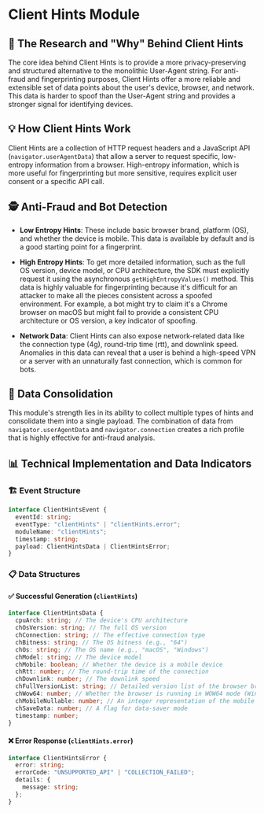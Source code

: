 # Client Hints Module

## 🔬 The Research and "Why" Behind Client Hints

The core idea behind Client Hints is to provide a more privacy-preserving and structured alternative to the monolithic User-Agent string. For anti-fraud and fingerprinting purposes, Client Hints offer a more reliable and extensible set of data points about the user's device, browser, and network. This data is harder to spoof than the User-Agent string and provides a stronger signal for identifying devices.

## 💡 How Client Hints Work

Client Hints are a collection of HTTP request headers and a JavaScript API (`navigator.userAgentData`) that allow a server to request specific, low-entropy information from a browser. High-entropy information, which is more useful for fingerprinting but more sensitive, requires explicit user consent or a specific API call.

## 🕵️ Anti-Fraud and Bot Detection

- **Low Entropy Hints**: These include basic browser brand, platform (OS), and whether the device is mobile. This data is available by default and is a good starting point for a fingerprint.

- **High Entropy Hints**: To get more detailed information, such as the full OS version, device model, or CPU architecture, the SDK must explicitly request it using the asynchronous `getHighEntropyValues()` method. This data is highly valuable for fingerprinting because it's difficult for an attacker to make all the pieces consistent across a spoofed environment. For example, a bot might try to claim it's a Chrome browser on macOS but might fail to provide a consistent CPU architecture or OS version, a key indicator of spoofing.

- **Network Data**: Client Hints can also expose network-related data like the connection type (4g), round-trip time (rtt), and downlink speed. Anomalies in this data can reveal that a user is behind a high-speed VPN or a server with an unnaturally fast connection, which is common for bots.

## 🧩 Data Consolidation

This module's strength lies in its ability to collect multiple types of hints and consolidate them into a single payload. The combination of data from `navigator.userAgentData` and `navigator.connection` creates a rich profile that is highly effective for anti-fraud analysis.

## 📊 Technical Implementation and Data Indicators

### 🏗️ Event Structure

```typescript
interface ClientHintsEvent {
  eventId: string;
  eventType: "clientHints" | "clientHints.error";
  moduleName: "clientHints";
  timestamp: string;
  payload: ClientHintsData | ClientHintsError;
}
```

### 📋 Data Structures

#### ✅ Successful Generation (`clientHints`)

```typescript
interface ClientHintsData {
  cpuArch: string; // The device's CPU architecture
  chOsVersion: string; // The full OS version
  chConnection: string; // The effective connection type
  chBitness: string; // The OS bitness (e.g., "64")
  chOs: string; // The OS name (e.g., "macOS", "Windows")
  chModel: string; // The device model
  chMobile: boolean; // Whether the device is a mobile device
  chRtt: number; // The round-trip time of the connection
  chDownlink: number; // The downlink speed
  chFullVersionList: string; // Detailed version list of the browser brands
  chWow64: number; // Whether the browser is running in WOW64 mode (Windows-specific)
  chMobileNullable: number; // An integer representation of the mobile status
  chSaveData: number; // A flag for data-saver mode
  timestamp: number;
}
```

#### ❌ Error Response (`clientHints.error`)

```typescript
interface ClientHintsError {
  error: string;
  errorCode: "UNSUPPORTED_API" | "COLLECTION_FAILED";
  details: {
    message: string;
  };
}
```
